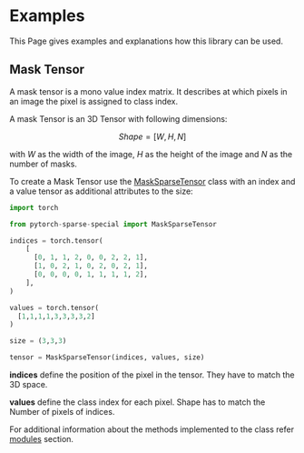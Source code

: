# Examples

This Page gives examples and explanations how this library can be used.

## Mask Tensor

A mask tensor is a mono value index matrix. It describes at which pixels in an image the pixel is assigned to class index.

A mask Tensor is an 3D Tensor with following dimensions:

$$Shape = [W, H, N]$$

with $W$ as the width of the image, $H$ as the height of the image and $N$ as the number of masks.

To create a Mask Tensor use the [MaskSparseTensor](modules.md/#pytorch_sparse_special.special.sparse_mask.SparseMasksTensor) class with an index and a value tensor as additional attributes to the size:

```python
import torch

from pytorch-sparse-special import MaskSparseTensor

indices = torch.tensor(
    [
      [0, 1, 1, 2, 0, 0, 2, 2, 1],
      [1, 0, 2, 1, 0, 2, 0, 2, 1],
      [0, 0, 0, 0, 1, 1, 1, 1, 2],
    ],
)

values = torch.tensor(
  [1,1,1,1,3,3,3,3,2]
)

size = (3,3,3)

tensor = MaskSparseTensor(indices, values, size)

```

**indices** define the position of the pixel in the tensor. They have to match the 3D space.

**values** define the class index for each pixel. Shape has to match the Number of pixels of indices.

For additional information about the methods implemented to the class refer [modules](modules.md/#pytorch_sparse_special.special.sparse_mask.SparseMasksTensor.area_per_mask) section.

